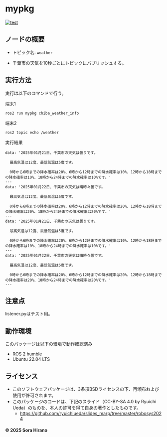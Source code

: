 # mypkg
[![test](https://github.com/Sora0616/mypkg/actions/workflows/test.yml/badge.svg)](https://github.com/Sora0616/mypkg/actions/workflows/test.yml)


## ノードの概要


- トピック名: `weather`

- 千葉市の天気を10秒ごとにトピックにパブリッシュする。

## 実行方法
実行は以下のコマンドで行う。

端末1
```
ros2 run mypkg chiba_weather_info
```
端末2
```
ros2 topic echo /weather
```
実行結果
```
data: '2025年01月21日、千葉市の天気は曇りです。

  最高気温は12度、最低気温は5度です。

  0時から6時までの降水確率は20%、6時から12時までの降水確率は10%、12時から18時までの降水確率は10%、18時から24時までの降水確率は10%です。'
---
data: '2025年01月22日、千葉市の天気は晴時々曇です。

  最高気温は12度、最低気温は6度です。

  0時から6時までの降水確率は20%、6時から12時までの降水確率は20%、12時から18時までの降水確率は20%、18時から24時までの降水確率は20%です。'
---
data: '2025年01月21日、千葉市の天気は曇りです。

  最高気温は12度、最低気温は5度です。

  0時から6時までの降水確率は20%、6時から12時までの降水確率は10%、12時から18時までの降水確率は10%、18時から24時までの降水確率は10%です。'
---
data: '2025年01月22日、千葉市の天気は晴時々曇です。

  最高気温は12度、最低気温は6度です。

  0時から6時までの降水確率は20%、6時から12時までの降水確率は20%、12時から18時までの降水確率は20%、18時から24時までの降水確率は20%です。'
---
```

## 注意点
listener.pyはテスト用。

## 動作環境
このパッケージは以下の環境で動作確認済み

- ROS 2 humble
- Ubuntu 22.04 LTS
   
## ライセンス
- このソフトウェアパッケージは、3条項BSDライセンスの下、再頒布および使用が許可されます。
- このパッケージのコードは、下記のスライド（CC-BY-SA 4.0 by Ryuichi Ueda）のものを、本人の許可を得て自身の著作としたものです。
    - https://github.com/ryuichiueda/slides_marp/tree/master/robosys2024
#### © 2025 Sora Hirano
